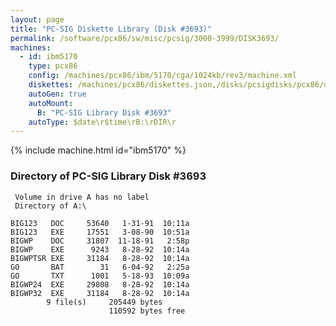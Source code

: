 ```yaml
---
layout: page
title: "PC-SIG Diskette Library (Disk #3693)"
permalink: /software/pcx86/sw/misc/pcsig/3000-3999/DISK3693/
machines:
  - id: ibm5170
    type: pcx86
    config: /machines/pcx86/ibm/5170/cga/1024kb/rev3/machine.xml
    diskettes: /machines/pcx86/diskettes.json,/disks/pcsigdisks/pcx86/diskettes.json
    autoGen: true
    autoMount:
      B: "PC-SIG Library Disk #3693"
    autoType: $date\r$time\rB:\rDIR\r
---
```


{% include machine.html id="ibm5170" %}

### Directory of PC-SIG Library Disk #3693

     Volume in drive A has no label
     Directory of A:\

    BIG123   DOC     53640   1-31-91  10:11a
    BIG123   EXE     17551   3-08-90  10:51a
    BIGWP    DOC     31807  11-18-91   2:58p
    BIGWP    EXE      9243   8-28-92  10:14a
    BIGWPTSR EXE     31184   8-28-92  10:14a
    GO       BAT        31   6-04-92   2:25a
    GO       TXT      1001   5-18-93  10:09a
    BIGWP24  EXE     29808   8-28-92  10:14a
    BIGWP32  EXE     31184   8-28-92  10:14a
            9 file(s)     205449 bytes
                          110592 bytes free

